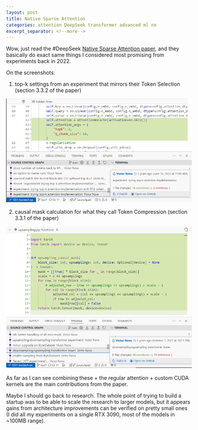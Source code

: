 ```yaml
---
layout: post
title: Native Sparse Attention
categories: attention DeepSeek transformer advanced ml nn
excerpt_separator: <!--more--> 
---
```

Wow, just read the #DeepSeek [Native Sparse Attention paper](https://arxiv.org/html/2502.11089v2),
and they basically do exact same things I considered most promising from experiments back in 2022.


On the screenshots:

1. top-k settings from an experiment that mirrors their Token Selection (section 3.3.2 of the paper)

<!--more-->


![Screenshot of top-k settings](/images/TopK.png)

2. causal mask calculation for what they call Token Compression (section 3.3.1 of the paper)

![Screenshot of upsampling causal mask](/images/Upsampling.png)


As far as I can see combining these + the regular attention + custom CUDA kernels are the main contributions from the paper.


Maybe I should go back to research. The whole point of trying to build a startup was to be able to scale the research to larger models, but it appears gains from architecture improvements can be verified on pretty small ones (I did all my experiments on a single RTX 3090, most of the models in ~100MB range).